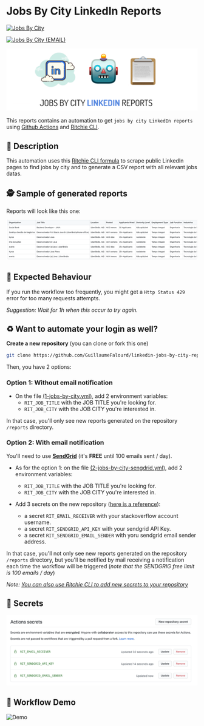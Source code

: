 # Jobs By City LinkedIn Reports

[![Jobs By City](https://github.com/GuillaumeFalourd/jobs-by-city-linkedin-reports/actions/workflows/1-jobs-by-city.yml/badge.svg)](https://github.com/GuillaumeFalourd/jobs-by-city-linkedin-reports/actions/workflows/1-jobs-by-city.yml)

[![Jobs By City (EMAIL)](https://github.com/GuillaumeFalourd/jobs-by-city-linkedin-reports/actions/workflows/2-jobs-by-city-sendgrid.yml/badge.svg)](https://github.com/GuillaumeFalourd/jobs-by-city-linkedin-reports/actions/workflows/2-jobs-by-city-sendgrid.yml)

![Sample](/docs/repo-title.png)

This reports contains an automation to get `jobs by city LinkedIn reports` using [Github Actions](https://github.com/features/actions) and [Ritchie CLI](https://ritchiecli.io).

## 📝 Description

This automation uses this [Ritchie CLI formula](https://github.com/GuillaumeFalourd/formulas-insights/tree/master/linkedin/search/jobs) to scrape public LinkedIn pages to find jobs by city and to generate a CSV report with all relevant jobs datas.

## 🕵️ Sample of generated reports

Reports will look like this one:

![Sample](/docs/report-sample.png)

## 🧐 Expected Behaviour

If you run the workflow too frequently, you might get a `Http Status 429` error for too many requests attempts.

*Suggestion: Wait for 1h when this occur to try again.*

## ♻️ Want to automate your login as well?

**Create a new repository** (you can clone or fork this one)

```bash
git clone https://github.com/GuillaumeFalourd/linkedin-jobs-by-city-reports-automation.git
```

Then, you have 2 options:

### Option 1: Without email notification

- On the file [(1-jobs-by-city.yml)]([todo](https://github.com/GuillaumeFalourd/jobs-by-city-linkedin-reports/blob/main/.github/workflows/1-jobs-by-city.yml)), add 2 environment variables:
  - `RIT_JOB_TITLE` with the JOB TITLE you're looking for.
  - `RIT_JOB_CITY` with the JOB CITY you're interested in.

In that case, you'll only see new reports generated on the repository `/reports` directory.

### Option 2: With email notification

You'll need to use **[SendGrid](https://sendgrid.com/)** (it's **FREE** until 100 emails sent / day).

- As for the option 1: on the file [(2-jobs-by-city-sengdrid.yml)]([todo](https://github.com/GuillaumeFalourd/jobs-by-city-linkedin-reports/blob/main/.github/workflows/2-jobs-by-city-sendgrid.yml)), add 2 environment variables:
  - `RIT_JOB_TITLE` with the JOB TITLE you're looking for.
  - `RIT_JOB_CITY` with the JOB CITY you're interested in.

- Add 3 secrets on the new repository ([here is a reference](https://docs.github.com/en/actions/reference/encrypted-secrets)):
  - a secret `RIT_EMAIL_RECEIVER`  with your stackoverflow account username.
  - a secret `RIT_SENDGRID_API_KEY` with your sendgrid API Key.
  - a secret `RIT_SENDGRID_EMAIL_SENDER` with yoru sendgrid email sender address.

In that case, you'll not only see new reports generated on the repository `/reports` directory, but you'll be notified by mail receiving a notification each time the workflow will be triggered (*note that the SENDGRIG free limit is 100 emails / day*)

*Note: [You can also use Ritchie CLI to add new secrets to your repository](https://github.com/GuillaumeFalourd/formulas-github/tree/master/github/add/secret)*

## 🔐 Secrets

![Secrets](/docs/repo-secrets.png)

## 🔁 Workflow Demo

![Demo](https://user-images.githubusercontent.com/22433243/114235444-9589b800-9956-11eb-8278-62f710db164f.png)

